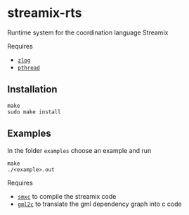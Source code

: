 # streamix-rts
Runtime system for the coordination language Streamix

Requires
 - [`zlog`](https://github.com/HardySimpson/zlog)
 - [`pthread`](https://computing.llnl.gov/tutorials/pthreads/)

## Installation

    make
    sudo make install


## Examples
In the folder `examples` choose an example and run

    make
    ./<example>.out

Requires
 - [`smxc`](https://github.com/moiri/streamix-c) to compile the streamix code
 - [`gml2c`](https://github.com/moiri/streamix-gml2c) to translate the gml dependency graph into c code
